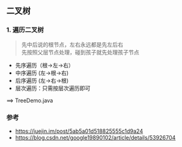 ## 二叉树



### 1. 遍历二叉树

> 先中后说的根节点，左右永远都是先左后右  
> 先按照父层节点处理，碰到孩子就先处理孩子节点

- 先序遍历（根->左->右）
- 中序遍历   (左->根->右)
- 后序遍历   (左->右->根)
- 层次遍历：只需按层次遍历即可

==> TreeDemo.java






### 参考

- https://juejin.im/post/5ab5a01d518825555c1d9a24
- https://blog.csdn.net/google19890102/article/details/53926704




